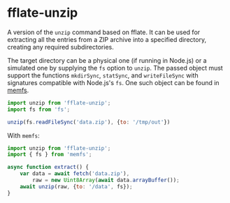 # fflate-unzip

A version of the `unzip` command based on fflate.
It can be used for extracting all the entries from a ZIP archive into a specified directory,
creating any required subdirectories.

The target directory can be a physical one (if running in Node.js) or
a simulated one by supplying the `fs` option to `unzip`.
The passed object must support the functions `mkdirSync`, `statSync`, and
`writeFileSync` with signatures compatible with Node.js's `fs`.
One such object can be found in [memfs](https://github.com/streamich/memfs).

```js
import unzip from 'fflate-unzip';
import fs from 'fs';

unzip(fs.readFileSync('data.zip'), {to: '/tmp/out'})
```

With `memfs`:

```js
import unzip from 'fflate-unzip';
import { fs } from 'memfs';

async function extract() {   
    var data = await fetch('data.zip'),
        raw = new Uint8Array(await data.arrayBuffer());
    await unzip(raw, {to: '/data', fs});
}
```
